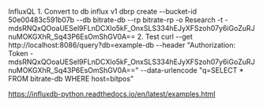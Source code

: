 InfluxQL 
    1. Convert to db
        influx v1 dbrp create --bucket-id 50e00483c591b07b --db bitrate-db --rp bitrate-rp -o Research -t -mdsRNQxQOoaUESel9FLnDCXlo5kF_OnxSLS334hEJyXFSzoh07y6iGoZuRJnuMOKGXhR_Sq43P6EsOmShGV0A==
    2. Test
    curl --get http://localhost:8086/query?db=example-db --header "Authorization: Token -mdsRNQxQOoaUESel9FLnDCXlo5kF_OnxSLS334hEJyXFSzoh07y6iGoZuRJnuMOKGXhR_Sq43P6EsOmShGV0A==" --data-urlencode "q=SELECT * FROM bitrate-db WHERE host=bitpos"

https://influxdb-python.readthedocs.io/en/latest/examples.html